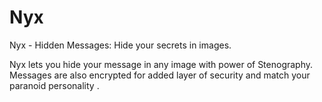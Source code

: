 # Nyx

Nyx - Hidden Messages: Hide your secrets in images.

Nyx lets you hide your message in any image with power of Stenography.
Messages are also encrypted for added layer of security and match your paranoid personality .